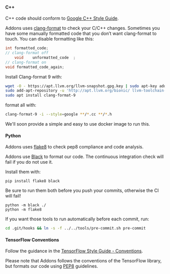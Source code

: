 #### C++
C++ code should conform to [Google C++ Style Guide](https://google.github.io/styleguide/cppguide.html).

Addons uses [clang-format](https://clang.llvm.org/docs/ClangFormat.html)
to check your C/C++ changes. Sometimes you have some manually formatted
code that you don’t want clang-format to touch.
You can disable formatting like this:

```cpp
int formatted_code;
// clang-format off
    void    unformatted_code  ;
// clang-format on
void formatted_code_again;
```

Install Clang-format 9 with:

```bash
wget -O - https://apt.llvm.org/llvm-snapshot.gpg.key | sudo apt-key add -
sudo add-apt-repository -u 'http://apt.llvm.org/bionic/ llvm-toolchain-bionic-9 main'
sudo apt install clang-format-9
```

format all with:
```bash
clang-format-9 -i --style=google **/*.cc **/*.h
```

We'll soon provide a simple and easy to use docker image to run this.

#### Python

Addons uses [flake8](http://flake8.pycqa.org/en/latest/) to check pep8 compliance and 
code analysis.

Addons use [Black](https://black.readthedocs.io/en/stable/) to format our code.
The continuous integration check will fail if you do not use it.

Install them with:
```
pip install flake8 black
```

Be sure to run them both before you push your commits, otherwise the CI will fail!

```
python -m black ./
python -m flake8
```

If you want those tools to run automatically before each commit, run:
```bash
cd .git/hooks && ln -s -f ../../tools/pre-commit.sh pre-commit
```

#### TensorFlow Conventions

Follow the guidance in the [TensorFlow Style Guide - Conventions](https://www.tensorflow.org/community/contribute/code_style#tensorflow_conventions_and_special_uses).

Please note that Addons follows the conventions of the TensorFlow library, but formats our code using [PEP8](https://www.python.org/dev/peps/pep-0008/) guidelines.
